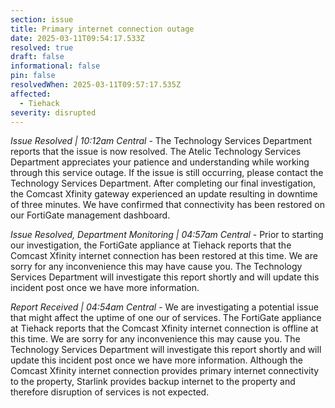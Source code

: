 ```yaml
---
section: issue
title: Primary internet connection outage
date: 2025-03-11T09:54:17.533Z
resolved: true
draft: false
informational: false
pin: false
resolvedWhen: 2025-03-11T09:57:17.535Z
affected:
  - Tiehack
severity: disrupted
---
```

*Issue Resolved | 10:12am Central* - The Technology Services Department reports that the issue is now resolved. The Atelic Technology Services Department appreciates your patience and understanding while working through this service outage. If the issue is still occurring, please contact the Technology Services Department. After completing our final investigation, the Comcast Xfinity gateway experienced an update resulting in downtime of three minutes. We have confirmed that connectivity has been restored on our FortiGate management dashboard.

*Issue Resolved, Department Monitoring | 04:57am Central* - Prior to starting our investigation, the FortiGate appliance at Tiehack reports that the Comcast Xfinity internet connection has been restored at this time. We are sorry for any inconvenience this may have cause you. The Technology Services Department will investigate this report shortly and will update this incident post once we have more information.

*Report Received | 04:54am Central* - We are investigating a potential issue that might affect the uptime of one our of services. The FortiGate appliance at Tiehack reports that the Comcast Xfinity internet connection is offline at this time. We are sorry for any inconvenience this may cause you. The Technology Services Department will investigate this report shortly and will update this incident post once we have more information. Although the Comcast Xfinity internet connection provides primary internet connectivity to the property, Starlink provides backup internet to the property and therefore disruption of services is not expected.